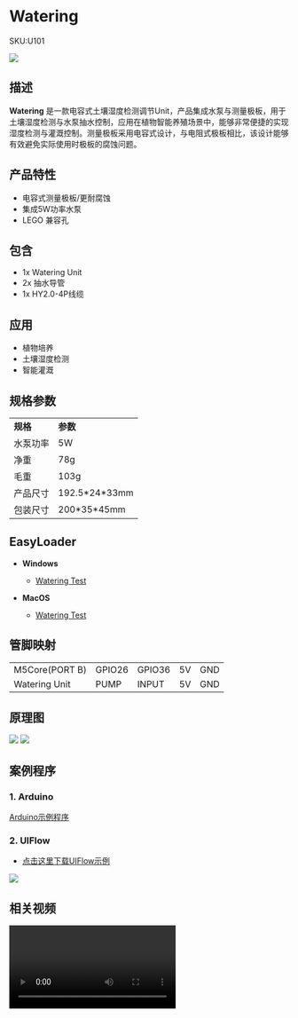 # Watering

<el-tag effect="plain">SKU:U101</el-tag>

<div class="product_pic"><img src="assets/img/product_pics/unit/watering/watering_01.webp"></div>

## 描述

**Watering** 是一款电容式土壤湿度检测调节Unit，产品集成水泵与测量极板，用于土壤湿度检测与水泵抽水控制，应用在植物智能养殖场景中，能够非常便捷的实现湿度检测与灌溉控制。测量极板采用电容式设计，与电阻式极板相比，该设计能够有效避免实际使用时极板的腐蚀问题。

## 产品特性

- 电容式测量极板/更耐腐蚀
- 集成5W功率水泵
- LEGO 兼容孔

## 包含

- 1x Watering Unit
- 2x 抽水导管
- 1x HY2.0-4P线缆

## 应用

- 植物培养
- 土壤湿度检测
- 智能灌溉

## 规格参数
 
<table>
   <tr style="font-weight:bold">
      <td>规格</td>
      <td>参数</td>
   </tr>
   <tr>
      <td>水泵功率</td>
      <td>5W</td>
   </tr>
   <tr>
      <td>净重</td>
      <td>78g</td>
   </tr>
   <tr>
      <td>毛重</td>
      <td>103g</td>
   </tr>
   <tr>
      <td>产品尺寸</td>
      <td>192.5*24*33mm</td>
   </tr>
   <tr>
      <td>包装尺寸</td>
      <td>200*35*45mm</td>
   </tr>
 </table>

## EasyLoader

- **Windows** 
   - [Watering Test](https://m5stack.oss-cn-shenzhen.aliyuncs.com/EasyLoader/Windows/UNIT/For%20M5Core/EasyLoader_WATERING_UNIT_With_M5Core.exe)

- **MacOS** 
   - [Watering Test](https://m5stack.oss-cn-shenzhen.aliyuncs.com/EasyLoader/MacOS/UNIT/EasyLoader_Watering_UNIT_With_M5Core.dmg)

## 管脚映射

<table>
 <tr><td>M5Core(PORT B)</td><td>GPIO26</td><td>GPIO36</td><td>5V</td><td>GND</td></tr>
 <tr><td>Watering Unit</td><td>PUMP</td><td>INPUT</td><td>5V</td><td>GND</td></tr>
</table>

## 原理图

<img src="assets/img/product_pics/unit/watering/watering_sch_01.webp">
<img src="assets/img/product_pics/unit/watering/watering_sch_02.webp">

## 案例程序

### 1. Arduino

[Arduino示例程序](https://github.com/m5stack/M5Stack/tree/master/examples/Unit/WATERING)

### 2. UIFlow

- [点击这里下载UIFlow示例](https://github.com/m5stack/M5-ProductExampleCodes/tree/master/Unit/WATERING/UIFlow)

<img src="assets/img/product_pics/unit/watering/Watering_Example.webp">



## 相关视频

<video class="video_size" controls>
    <source src="https://m5stack.oss-cn-shenzhen.aliyuncs.com/video/Product_example_video/Unit/WATERING.mp4" type="video/mp4">
</video>

<script>

   var purchase_link = 'https://m5stack.com/products/watering-unit-with-mositure-sensor-and-pump';

   anchor_search(purchase_link);
   scrollFunc();

</script>